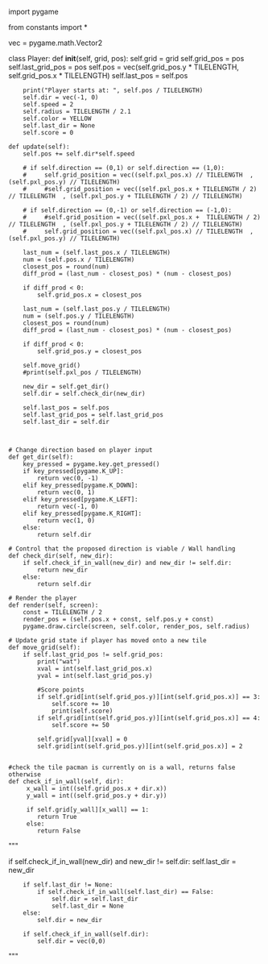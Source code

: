 import pygame

from constants import *

vec = pygame.math.Vector2

class Player:
    def __init__(self, grid, pos):
        self.grid = grid
        self.grid_pos = pos
        self.last_grid_pos = pos
        self.pos = vec(self.grid_pos.y * TILELENGTH, self.grid_pos.x * TILELENGTH)
        self.last_pos = self.pos

        print("Player starts at: ", self.pos / TILELENGTH)
        self.dir = vec(-1, 0)
        self.speed = 2
        self.radius = TILELENGTH / 2.1
        self.color = YELLOW
        self.last_dir = None
        self.score = 0

    def update(self):
        self.pos += self.dir*self.speed
        
        # if self.direction == (0,1) or self.direction == (1,0):
        #     self.grid_position = vec((self.pxl_pos.x) // TILELENGTH  , (self.pxl_pos.y) // TILELENGTH)
        #     #self.grid_position = vec((self.pxl_pos.x + TILELENGTH / 2) // TILELENGTH  , (self.pxl_pos.y + TILELENGTH / 2) // TILELENGTH)

        # if self.direction == (0,-1) or self.direction == (-1,0):
        #     #self.grid_position = vec((self.pxl_pos.x +  TILELENGTH / 2) // TILELENGTH  , (self.pxl_pos.y + TILELENGTH / 2) // TILELENGTH)
        #     self.grid_position = vec((self.pxl_pos.x) // TILELENGTH  , (self.pxl_pos.y) // TILELENGTH)

        last_num = (self.last_pos.x / TILELENGTH)
        num = (self.pos.x / TILELENGTH)
        closest_pos = round(num)
        diff_prod = (last_num - closest_pos) * (num - closest_pos)

        if diff_prod < 0:
            self.grid_pos.x = closest_pos

        last_num = (self.last_pos.y / TILELENGTH)
        num = (self.pos.y / TILELENGTH)
        closest_pos = round(num)
        diff_prod = (last_num - closest_pos) * (num - closest_pos)

        if diff_prod < 0:
            self.grid_pos.y = closest_pos

        self.move_grid()
        #print(self.pxl_pos / TILELENGTH)

        new_dir = self.get_dir()
        self.dir = self.check_dir(new_dir)

        self.last_pos = self.pos
        self.last_grid_pos = self.last_grid_pos
        self.last_dir = self.dir

        

    # Change direction based on player input
    def get_dir(self):
        key_pressed = pygame.key.get_pressed()
        if key_pressed[pygame.K_UP]:
            return vec(0, -1)
        elif key_pressed[pygame.K_DOWN]:
            return vec(0, 1)
        elif key_pressed[pygame.K_LEFT]:
            return vec(-1, 0)
        elif key_pressed[pygame.K_RIGHT]:
            return vec(1, 0)
        else: 
            return self.dir

    # Control that the proposed direction is viable / Wall handling
    def check_dir(self, new_dir):
        if self.check_if_in_wall(new_dir) and new_dir != self.dir:
            return new_dir
        else:
            return self.dir

    # Render the player
    def render(self, screen):
        const = TILELENGTH / 2
        render_pos = (self.pos.x + const, self.pos.y + const)
        pygame.draw.circle(screen, self.color, render_pos, self.radius)

    # Update grid state if player has moved onto a new tile
    def move_grid(self):
        if self.last_grid_pos != self.grid_pos:
            print("wat")
            xval = int(self.last_grid_pos.x)
            yval = int(self.last_grid_pos.y)

            #Score points 
            if self.grid[int(self.grid_pos.y)][int(self.grid_pos.x)] == 3:
                self.score += 10
                print(self.score)
            if self.grid[int(self.grid_pos.y)][int(self.grid_pos.x)] == 4:
                self.score += 50
            
            self.grid[yval][xval] = 0
            self.grid[int(self.grid_pos.y)][int(self.grid_pos.x)] = 2


    #check the tile pacman is currently on is a wall, returns false otherwise
    def check_if_in_wall(self, dir):
         x_wall = int((self.grid_pos.x + dir.x)) 
         y_wall = int((self.grid_pos.y + dir.y))
         
         if self.grid[y_wall][x_wall] == 1:
            return True
         else:
            return False
      



"""

if self.check_if_in_wall(new_dir) and new_dir != self.dir:
            self.last_dir = new_dir

        if self.last_dir != None:
            if self.check_if_in_wall(self.last_dir) == False:
                self.dir = self.last_dir
                self.last_dir = None
        else:
            self.dir = new_dir
            
        if self.check_if_in_wall(self.dir):
            self.dir = vec(0,0)

"""